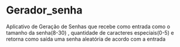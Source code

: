 # Gerador_senha
Aplicativo de Geração de Senhas que recebe como entrada como  o tamanho da senha(8-30) , quantidade de caracteres especiais(0-5) e retorna como saída uma senha aleatória de acordo com a entrada
